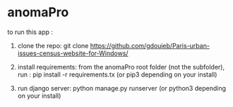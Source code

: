 # anomaPro

to run this app : 

1) clone the repo:
  git clone https://github.com/gdouieb/Paris-urban-issues-census-website-for-Windows/
 
2) install requirements:
  from the anomaPro root folder (not the subfolder), run : 
  pip install -r requirements.tx (or pip3 depending on your install)

3) run django server:
  python manage.py runserver (or python3 depending on your install)

